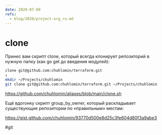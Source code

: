 ```yaml
---
date: 2020-07-09
refs:
  - blog/2020/project-org_ru.md
---
```


# clone

Принес вам скрипт clone, который всегда клонирует репозиторий в нужную папку (как go get до введения модулей):

```bash
clone git@github.com:chuhlomin/terraform.git
↓
mkdir ~/Projects/chuhlomin
git clone git@github.com:chuhlomin/terraform.git ~/Projects/chuhlomin
```

https://github.com/chuhlomin/aliases/blob/main/clone.sh

Ещё вдогонку скрипт group_by_owner, который раскладывает существующие репозитории по «правильным» местам:

https://gist.github.com/chuhlomin/93770d500e8d25c3fe604d80f3a9abe3

#git
